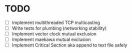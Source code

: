 # TODO

- [ ] Implement multithreaded TCP multicasting
- [ ] Write tests for plumbing (networking stability)
- [ ] Implement vector clock mutual exclusion
- [ ] Implement maekawa mutual exclusion
- [ ] Implement Critical Section aka append to text file safely